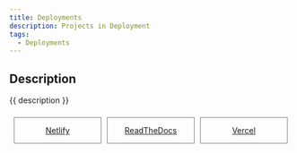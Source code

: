```yaml
---
title: Deployments
description: Projects in Deployment
tags:
  - Deployments
---
```


## Description

{{ description }}


<style>
.outter-container {
  padding: 0.5rem;
  display: grid;
  grid-template-columns: 1fr 1fr 1fr; /* Fractional  */
  gap: 10px;
    /* column-gap: 10px; 
    row-gap: 20px; */

}

.item-00 {
  text-align: center;
  border: 0.25px solid gray;
}
</style>

<div class="outter-container">
    <div class="item-00 box1"><a href="../deploy/netlify/"><p>Netlify</p></a></div>
    <div class="item-00 box1"><a href="../deploy/readthedocs/"><p>ReadTheDocs</p></a></div>
    <div class="item-00 box1"><a href="../deploy/vercel/"><p>Vercel</p></a></div>
</div>